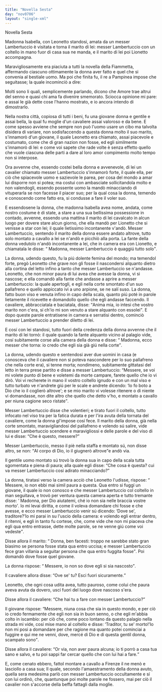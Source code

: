```yaml
---
title: "Novella Sesta"
day: "nov0706"
layout: "single-xml"
---
```

<div id="nov0706" type="novella" who="pampinea">
<head>Novella Sesta</head>
<argument>
<p>
<milestone id="p07060001"/>
<name persref="isabella" type="person">Madonna Isabella</name>, con 
            <name persref="leonetto" type="person">Leonetto</name> standosi, amata da un 
            <name persref="lambertuccio" type="person">messer Lambertuccio</name> è visitata e torna 
            <name persref="marito-0706" type="person">il marito</name> di lei: messer Lambertuccio con un coltello in mano fuor di casa sua ne manda, e il marito di lei poi Lionetto accompagna.</p>
</argument>
<div3 type="commentary" who="author">
<p>
<milestone id="p07060002"/>Maravigliosamente era piaciuta a tutti la novella della 
            <name persref="fiammetta" type="person">Fiammetta</name>, affermando ciascuno ottimamente 
            <name persref="donna-0705" type="person">la donna</name> aver fatto e quel che si convenia al bestiale 
            <name persref="geloso-0705" type="person">uomo</name>. Ma poi che finita fu, 
            <name persref="dioneo" type="person">il re</name> a 
            <name persref="pampinea" type="person">Pampinea</name> impose che seguitasse; la quale incominciò a dire:</p>
</div3>
<div3 type="commentary" who="pampinea">
<p>
<milestone id="p07060003"/>Molti sono li quali, semplicemente parlando, dicono che 
            <name persref="amore" type="person">Amore</name> trae altrui del senno e quasi chi ama fa divenire smemorato. Sciocca opinione mi pare: e assai le già dette cose l'hanno mostrato, e io ancora intendo di dimostrarlo.</p>
</div3>
<p>
<milestone id="p07060004"/>Nella nostra 
          <name placeref="firenze" type="place">città</name>, copiosa di tutti i beni, fu una giovane 
          <name persref="isabella" type="person">donna</name> e gentile e assai bella, la qual fu moglie d'un 
          <name persref="marito-0706" type="person">cavaliere</name> assai valoroso e da bene. 
          <milestone id="p07060005"/>E come spesso avviene che sempre non può l'uomo usare un cibo ma talvolta disidera di variare, non sodisfaccendo a questa donna molto il suo marito, s'innamorò d'un giovane, il quale 
          <name persref="leonetto" type="person">Leonetto</name> era chiamato, assai piacevole e costumato, come che di gran nazion non fosse, ed egli similmente s'innamorò di lei: e come voi sapete che rade volte è senza effetto quello che vuole ciascuna delle parti a dare al loro amor compimento molto tempo non si interpose.</p>
<p>
<milestone id="p07060006"/>Ora avvenne che, essendo costei bella donna e avvenevole, di lei un cavalier chiamato 
          <name persref="lambertuccio" type="person">messer Lambertuccio</name> s'innamorò forte, il quale ella, per ciò che spiacevole uomo e sazievole le parea, per cosa del mondo a amar lui disporre non si potea; ma costui con ambasciate sollicitandola molto e non valendogli, essendo possente uomo la mandò minacciando di vituperarla se non facesse il piacer suo; per la qual cosa 
          <name persref="isabella" type="person">la donna</name>, temendo e conoscendo come fatto era, si condusse a fare il voler suo.</p>
<p>
<milestone id="p07060007"/>E essendosene la donna, che 
          <name persref="isabella" type="person">madonna Isabella</name> avea nome, andata, come nostro costume è di state, a stare a una sua bellissima possessione in contado, avvenne, essendo una mattina 
          <name persref="marito-0706" type="person">il marito</name> di lei cavalcato in alcun luogo per dovere stare alcun giorno, che ella mandò per 
          <name persref="leonetto" type="person">Lionetto</name> che si venisse a star con lei; il quale lietissimo incontanente v'andò. 
          <milestone id="p07060008"/>
<name persref="lambertuccio" type="person">Messer Lambertuccio</name>, sentendo il marito della donna essere andato altrove, tutto solo montato a cavallo a lei se n'andò e picchiò alla porta. 
          <milestone id="p07060009"/>
<name persref="fante-0706" type="person">La fante</name> della donna vedutolo n'andò incontanente a lei, che in camera era con 
          <name persref="leonetto" type="person">Lionetto</name>, e chiamatala le disse: 
          <q direct="unspecified" who="fante-0706">
<name persref="isabella" type="person">Madonna</name>, 
          <name persref="lambertuccio" type="person">messer Lambertuccio</name> è quaggiú tutto solo</q>.</p>
<p>
<milestone id="p07060010"/>
<name persref="isabella" type="person">La donna</name>, udendo questo, fu la piú dolente femina del mondo; ma temendol forte, pregò 
          <name persref="leonetto" type="person">Leonetto</name> che grave non gli fosse il nascondersi alquanto dietro alla cortina del letto infino a tanto che
          <name persref="lambertuccio" type="person">messer Lambertuccio</name> se n'andasse. 
          <milestone id="p07060011"/>
<name persref="leonetto" type="person">Leonetto</name>, che non minor paura di lui avea che avesse la donna, vi si nascose; e ella comandò alla 
          <name persref="fante-0706" type="person">fante</name> che andasse a aprire a 
          <name persref="lambertuccio" type="person">messer Lambertuccio</name>: la quale apertogli, e egli nella corte smontato d'un suo pallafreno e quello appiccato ivi a uno arpione, se ne salí suso. 
          <milestone id="p07060012"/>La donna, fatto buon viso e venuta infino in capo della scala, quanto piú poté in parole lietamente il ricevette e domandollo quello che egli andasse faccendo. 
          <milestone id="p07060013"/>
<name persref="lambertuccio" type="person">Il cavaliere</name>, abbracciatala e baciatala, disse: 
          <q direct="unspecified" who="lambertuccio">Anima mia, io intesi che vostro 
          <name persref="marito-0706" type="person">marito</name> non c'era, sí ch'io mi son venuto a stare alquanto con essolei</q>. E dopo queste parole entratisene in camera e serratisi dentro, cominciò 
          <name persref="lambertuccio" type="person">messer Lambertuccio</name> a prender diletto di lei.</p>
<p>
<milestone id="p07060014"/>E cosí con lei standosi, tutto fuori della credenza della 
          <name persref="isabella" type="person">donna</name> avvenne che 
          <name persref="marito-0706" type="person">il marito</name> di lei tornò: il quale quando 
          <name persref="fante-0706" type="person">la fante</name> alquanto vicino al palagio vide, cosí subitamente corse alla camera della donna e disse: 
          <q direct="unspecified" who="fante-0706">
<name persref="isabella" type="person">Madonna</name>, ecco messer che torna: io credo che egli sia già giú nella corte</q>.</p>
<p>
<milestone id="p07060015"/>
<name persref="isabella" type="person">La donna</name>, udendo questo e sentendosi aver due uomini in casa (e conosceva che 
          <name persref="lambertuccio" type="person">il cavaliere</name> non si poteva nascondere per lo suo pallafreno che nella corte era), si tenne morta; nondimeno, subitamente gittatasi del letto in terra prese partito e disse a 
          <name persref="lambertuccio" type="person">messer Lambertuccio</name>: 
          <q direct="unspecified" who="isabella">Messere, se voi mi volete punto di bene e voletemi da morte campare, farete quello che io vi dirò. 
          <milestone id="p07060016"/>Voi vi recherete in mano il vostro coltello ignudo e con un mal viso e tutto turbato ve n'andrete giú per le scale e andrete dicendo: 
          <q direct="unspecified" who="lambertuccio">Io fo boto a Dio che io il coglierò altrove</q>; e se mio 
          <name persref="marito-0706" type="person">marito</name> vi volesse ritenere o di niente vi domandasse, non dite altro che quello che detto v'ho, e montato a cavallo per niuna cagione seco ristate</q>.</p>
<p>
<milestone id="p07060017"/>
<name persref="lambertuccio" type="person">Messer Lambertuccio</name> disse che volentieri; e tirato fuori il coltello, tutto infocato nel viso tra per la fatica durata e per l'ira avuta della tornata del 
          <name persref="marito-0706" type="person">cavaliere</name>, come 
          <name persref="isabella" type="person">la donna</name> gl'impose cosí fece. Il marito della donna, già nella corte smontato, maravigliandosi del pallafreno e volendo sú salire, vide 
          <name persref="lambertuccio" type="person">messer Lambertuccio</name> scendere e maravigliossi e delle parole e del viso di lui e disse: 
          <q direct="unspecified" who="marito-0706">Che è questo, messere?</q></p>
<p>
<milestone id="p07060018"/>
<name persref="lambertuccio" type="person">Messer Lambertuccio</name>, messo il piè nella staffa e montato sú, non disse altro, se non: 
          <q direct="unspecified" who="lambertuccio">Al corpo di Dio, io il giugnerò altrove</q>e andò via.</p>
<p>
<milestone id="p07060019"/>Il gentile 
          <name persref="marito-0706" type="person">uomo</name> montato sú trovò 
          <name persref="isabella" type="person">la donna</name> sua in capo della scala tutta sgomentata e piena di paura; alla quale egli disse: 
          <q direct="unspecified" who="marito-0706">Che cosa è questa? cui va 
          <name persref="lambertuccio" type="person">messer Lambertuccio</name> cosí adirato minacciando?</q></p>
<p>
<milestone id="p07060020"/>
<name persref="isabella" type="person">La donna</name>, tiratasi verso la camera acciò che 
          <name persref="leonetto" type="person">Leonetto</name> l'udisse, rispose: 
          <q direct="unspecified" who="isabella">
<name persref="marito-0706" type="person">Messere</name>, io non ebbi mai simil paura a questa. Qua entro si fuggí un giovane, il quale io non conosco e che 
          <name persref="lambertuccio" type="person">messer Lambertuccio</name> col coltello in man seguitava, e trovò per ventura questa camera aperta e tutto tremante disse: 
          <q direct="unspecified" who="leonetto">
<name persref="isabella" type="person">Madonna</name>, per Dio aiutatemi, ché io non sia nelle braccia vostre morto</q>. 
          <milestone id="p07060021"/>Io mi levai diritta, e come il voleva domandare chi fosse e che avesse, e ecco 
          <name persref="lambertuccio" type="person">messer Lambertuccio</name> venir sú dicendo: 
          <q direct="unspecified" who="lambertuccio">Dove se', traditore?</q>Io mi parai in su l'uscio della camera: e volendo egli entrar dentro, il ritenni, e egli in tanto fu cortese, che, come vide che non mi piaceva che egli qua entro entrasse, dette molte parole, se ne venne giú come voi vedeste</q>.</p>
<p>
<milestone id="p07060022"/>Disse allora 
          <name persref="marito-0706" type="person">il marito</name>: 
          <q direct="unspecified" who="marito-0706">
<name persref="isabella" type="person">Donna</name>, ben facesti: troppo ne sarebbe stato gran biasimo se persona fosse stata qua entro uccisa; e 
          <name persref="lambertuccio" type="person">messer Lambertuccio</name> fece gran villania a seguitar persona che qua entro fuggita fosse</q>. Poi domandò dove fosse quel 
          <name persref="leonetto" type="person">giovane</name>.</p>
<p>
<milestone id="p07060023"/>
<name persref="isabella" type="person">La donna</name> rispose: 
          <q direct="unspecified" who="isabella">
<name persref="marito-0706" type="person">Messere</name>, io non so dove egli si sia nascosto</q>.</p>
<p>
<milestone id="p07060024"/>
<name persref="marito-0706" type="person">Il cavaliere</name> allora disse: 
          <q direct="unspecified" who="marito-0706">Ove se' tu? Esci fuori sicuramente.</q></p>
<p>
<milestone id="p07060025"/>
<name persref="leonetto" type="person">Leonetto</name>, che ogni cosa udita avea, tutto pauroso, come colui che paura aveva avuta da dovero, uscí fuori del luogo dove nascoso s'era.</p>
<p>
<milestone id="p07060026"/>Disse allora 
          <name persref="marito-0706" type="person">il cavaliere</name>: 
          <q direct="unspecified" who="marito-0706">Che hai tu a fare con 
          <name persref="lambertuccio" type="person">messer Lambertuccio</name>?</q></p>
<p>
<milestone id="p07060027"/>
<name persref="leonetto" type="person">Il giovane</name> rispose: 
          <q direct="unspecified" who="leonetto">Messere, niuna cosa che sia in questo mondo, e per ciò io credo fermamente che egli non sia in buon senno, o che egli m'abbia colto in iscambio: per ciò che, come poco lontano da questo palagio nella strada mi vide, cosí mise mano al coltello e disse: 
          <q direct="unspecified" who="lambertuccio">Traditor, tu se' morto!</q>Io non mi posi a domandare per che ragione ma quanto potei cominciai a fuggire e qui me ne venni, dove, mercé di Dio e di questa gentil donna, scampato sono</q>.</p>
<p>
<milestone id="p07060028"/>Disse allora 
          <name persref="marito-0706" type="person">il cavaliere</name>: 
          <q direct="unspecified" who="marito-0706">Or via, non aver paura alcuna; io ti porrò a casa tua sano e salvo, e tu poi sappi far cercar quello che con lui hai a fare.</q></p>
<p>
<milestone id="p07060029"/>E, come cenato ebbero, fattol montare a cavallo a Firenze il ne menò e lasciollo a casa sua; Il quale, secondo l'amaestramento della 
          <name persref="isabella" type="person">donna</name> avuto, quella sera medesima parlò con 
          <name persref="lambertuccio" type="person">messer Lambertuccio</name> occultamente e sí con lui ordinò, che, quantunque poi molte parole ne fossero, mai per ciò 
          <name persref="marito-0706" type="person">il cavalier</name> non s'accorse della beffa fattagli dalla moglie.</p>
</div>